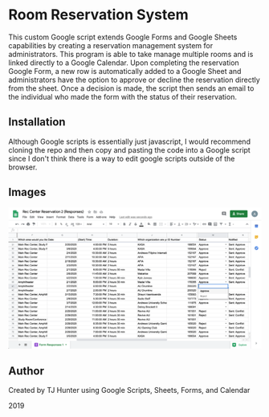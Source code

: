 # Room Reservation System

This custom Google script extends Google Forms and Google Sheets capabilities by creating a reservation management system for administrators. This program is able to take manage multiple rooms and is linked directly to a Google Calendar. Upon completing the reservation Google Form, a new row is automatically added to a Google Sheet and administrators have the option to approve or decline the reservation directly from the sheet. Once a decision is made, the script then sends an email to the individual who made the form with the status of their reservation.

## Installation

Although Google scripts is essentially just javascript, I would recommend cloning the repo and then copy and pasting the code into a Google script since I don't think there is a way to edit google scripts outside of the browser.

## Images

![](/Demo.png)

## Author

Created by TJ Hunter using Google Scripts, Sheets, Forms, and Calendar

2019
